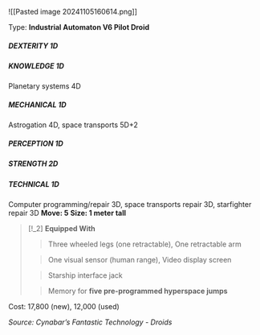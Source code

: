 ![[Pasted image 20241105160614.png]]

Type: **Industrial Automaton V6 Pilot Droid**
##### DEXTERITY 1D
##### KNOWLEDGE 1D
Planetary systems 4D
##### MECHANICAL 1D
Astrogation 4D, space transports 5D+2
##### PERCEPTION 1D
##### STRENGTH 2D
##### TECHNICAL 1D
Computer programming/repair 3D, space transports repair 3D, starfighter repair 3D
**Move: 5**
**Size: 1 meter tall**

> [!_2] 
> **Equipped With**
> > Three wheeled legs (one retractable), One retractable arm
> 
> > One visual sensor (human range), Video display screen
> 
> > Starship interface jack
> 
> > Memory for **five pre-programmed hyperspace jumps**
> 

Cost: 17,800 (new), 12,000 (used)

*Source: Cynabar’s Fantastic Technology - Droids*